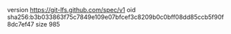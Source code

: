 version https://git-lfs.github.com/spec/v1
oid sha256:b3b033863f75c7849e109e07bfcef3c8209b0c0bff08dd85ccb5f90f8dc7ef47
size 985
